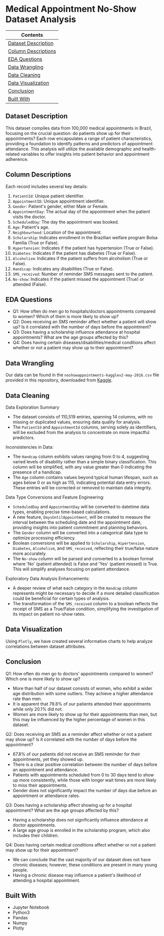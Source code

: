 # **Medical Appointment No-Show Dataset Analysis**

| Contents                                    |
| ------------------------------------------- |
| [Dataset Description](#Dataset-Description) |
| [Column Descriptions](#Column-Descriptions) |
| [EDA Questions](#EDA-Questions)             |
| [Data Wrangling](#Data-Wrangling)           |
| [Data Cleaning](#Data-Cleaning)             |
| [Data Visualization](#Data-Visualization)   |
| [Conclusion](#Conclusion)                   |
| [Built With](#Built-with)                   |

## Dataset Description
This dataset compiles data from 100,000 medical appointments in Brazil, focusing on the crucial question: do patients show up for their appointments? Each row encapsulates a range of patient characteristics, providing a foundation to identify patterns and predictors of appointment attendance. This analysis will utilize the available demographic and health-related variables to offer insights into patient behavior and appointment adherence.

## Column Descriptions
Each record includes several key details:
1. `PatientId`: Unique patient identifier.
2. `AppointmentID`: Unique appointment identifier.
3. `Gender`: Patient's gender, either Male or Female.
4. `AppointmentDay`: The actual day of the appointment when the patient visits the doctor.
5. `ScheduledDay`: The day the appointment was booked.
6. `Age`: Patient's age.
7. `Neighbourhood`: Location of the appointment.
8. `Scholarship`: Indicates enrollment in the Brazilian welfare program Bolsa Família (True or False).
9. `Hypertension`: Indicates if the patient has hypertension (True or False).
10. `Diabetes`: Indicates if the patient has diabetes (True or False).
11. `Alcoholism`: Indicates if the patient suffers from alcoholism (True or False).
12. `Handicap`: Indicates any disabilities (True or False).
13. `SMS_received`: Number of reminder SMS messages sent to the patient.
14. `No-show`: Indicates if the patient missed the appointment (True) or attended (False).

## EDA Questions
- Q1: How often do men go to hospitals/doctors appointments compared to women? Which of them is more likely to show up?
- Q2: Does receiving an SMS reminder affect whether a patient will show up? Is it correlated with the number of days before the appointment?
- Q3: Does having a scholarship influence attendance at hospital appointments? What are the age groups affected by this?
- Q4: Does having certain diseases/disabilities/medical conditions affect whether or not a patient may show up to their appointment?

## Data Wrangling
Our data can be found in the `noshowappointments-kagglev2-may-2016.csv` file provided in this repository, downloaded from [Kaggle](https://www.kaggle.com/datasets/joniarroba/noshowappointments).

## Data Cleaning
Data Exploration Summary
- The dataset consists of 110,519 entries, spanning 14 columns, with no missing or duplicated values, ensuring data quality for analysis.
- The `PatientId` and `AppointmentId` columns, serving solely as identifiers, will be excluded from the analysis to concentrate on more impactful predictors.

Inconsistencies in Data:
- The `Handcap` column exhibits values ranging from 0 to 4, suggesting varied levels of disability rather than a simple binary classification. This column will be simplified, with any value greater than 0 indicating the presence of a handicap.
- The `Age` column contains values beyond typical human lifespan, such as ages below 0 or as high as 115, indicating potential data entry errors. These entries will be corrected or removed to maintain data integrity.

Data Type Conversions and Feature Engineering:
- `ScheduledDay` and `AppointmentDay` will be converted to datetime data types, enabling precise time-based calculations.
- A new feature, `DaysUntilAppointment`, will be created to measure the interval between the scheduling date and the appointment date, providing insights into patient commitment and planning behaviors.
- The `Gender` column will be converted into a categorical data type to optimize processing efficiency.
- Boolean conversions will be applied to `Scholarship`, `Hipertension`, `Diabetes`, `Alcoholism`, and `SMS_received`, reflecting their true/false nature more accurately.
- The `No-show` column will be parsed and converted to a boolean format where 'No' (patient attended) is False and 'Yes' (patient missed) is True. This will simplify analyses focusing on patient attendance.

Exploratory Data Analysis Enhancements:
- A deeper review of what each category in the `Handcap` column represents might be necessary to decide if a more detailed classification could be beneficial for certain types of analysis.
- The transformation of the `SMS_received` column to a boolean reflects the receipt of SMS as a True/False condition, simplifying the investigation of its impact on patient no-show rates.


## Data Visualization
Using `Plotly`, we have created several informative charts to help analyze correlations between dataset attributes.

## Conclusion
Q1: How often do men go to doctors' appointments compared to women? Which one is more likely to show up?
- More than half of our dataset consists of women, who exhibit a wider age distribution with some outliers. They achieve a higher attendance rate than men.
- It is apparent that 79.8% of our patients attended their appointments while only 20.1% did not.
- Women are more likely to show up for their appointments than men, but this may be influenced by the higher percentage of women in this dataset.

Q2: Does receiving an SMS as a reminder affect whether or not a patient may show up? Is it correlated with the number of days before the appointment?
- 67.8% of our patients did not receive an SMS reminder for their appointments, yet they showed up.
- There is a clear positive correlation between the number of days before an appointment and attendance.
- Patients with appointments scheduled from 0 to 30 days tend to show up more consistently, while those with longer wait times are more likely to miss their appointments.
- Gender does not significantly impact the number of days due before an appointment or attendance rates.

Q3: Does having a scholarship affect showing up for a hospital appointment? What are the age groups affected by this?
- Having a scholarship does not significantly influence attendance at doctor appointments.
- A large age group is enrolled in the scholarship program, which also includes their children.

Q4: Does having certain medical conditions affect whether or not a patient may show up for their appointment?
- We can conclude that the vast majority of our dataset does not have chronic diseases; however, these conditions are present in many young people.
- Having a chronic disease may influence a patient's likelihood of attending a hospital appointment.

## Built With
- Jupyter Notebook
- Python3
- Pandas
- Numpy
- Plotly